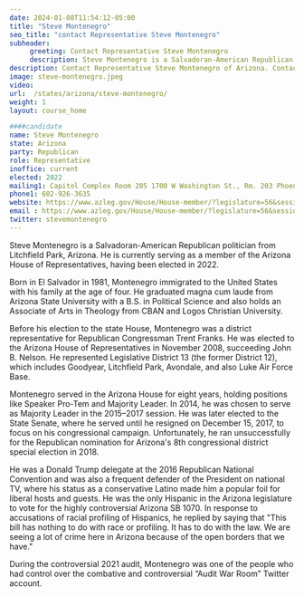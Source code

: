 ```yaml
---
date: 2024-01-08T11:54:12-05:00
title: "Steve Montenegro"
seo_title: "contact Representative Steve Montenegro"
subheader:
     greeting: Contact Representative Steve Montenegro
     description: Steve Montenegro is a Salvadoran-American Republican politician from Litchfield Park, Arizona. He is currently serving as a member of the Arizona House of Representative, having been elected in 2022.
description: Contact Representative Steve Montenegro of Arizona. Contact information for Steve Montenegro includes email address, phone number, and mailing address.
image: steve-montenegro.jpeg
video:
url:  /states/arizona/steve-montenegro/
weight: 1
layout: course_home

####candidate
name: Steve Montenegro
state: Arizona
party: Republican
role: Representative
inoffice: current
elected: 2022
mailing1: Capitol Complex Room 205 1700 W Washington St., Rm. 203 Phoenix, AZ 85007-2890
phone1: 602-926-3635
website: https://www.azleg.gov/House/House-member/?legislature=56&session=128&legislator=2183/
email : https://www.azleg.gov/House/House-member/?legislature=56&session=128&legislator=2183/
twitter: stevemontenegro
---
```


Steve Montenegro is a Salvadoran-American Republican politician from Litchfield Park, Arizona. He is currently serving as a member of the Arizona House of Representatives, having been elected in 2022.

Born in El Salvador in 1981, Montenegro immigrated to the United States with his family at the age of four. He graduated magna cum laude from Arizona State University with a B.S. in Political Science and also holds an Associate of Arts in Theology from CBAN and Logos Christian University.

Before his election to the state House, Montenegro was a district representative for Republican Congressman Trent Franks. He was elected to the Arizona House of Representatives in November 2008, succeeding John B. Nelson. He represented Legislative District 13 (the former District 12), which includes Goodyear, Litchfield Park, Avondale, and also Luke Air Force Base.

Montenegro served in the Arizona House for eight years, holding positions like Speaker Pro-Tem and Majority Leader. In 2014, he was chosen to serve as Majority Leader in the 2015–2017 session. He was later elected to the State Senate, where he served until he resigned on December 15, 2017, to focus on his congressional campaign. Unfortunately, he ran unsuccessfully for the Republican nomination for Arizona's 8th congressional district special election in 2018.

He was a Donald Trump delegate at the 2016 Republican National Convention and was also a frequent defender of the President on national TV, where his status as a conservative Latino made him a popular foil for liberal hosts and guests. He was the only Hispanic in the Arizona legislature to vote for the highly controversial Arizona SB 1070. In response to accusations of racial profiling of Hispanics, he replied by saying that "This bill has nothing to do with race or profiling. It has to do with the law. We are seeing a lot of crime here in Arizona because of the open borders that we have."

During the controversial 2021 audit, Montenegro was one of the people who had control over the combative and controversial “Audit War Room” Twitter account.
